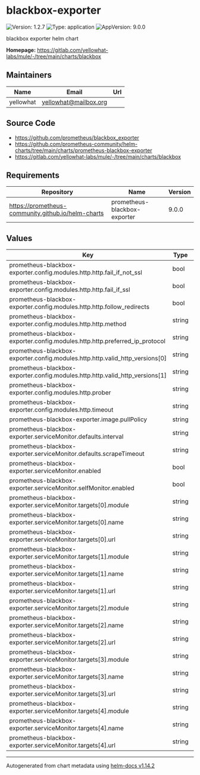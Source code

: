 # blackbox-exporter

<!-- markdownlint-capture -->
<!-- markdownlint-disable MD013 MD034 -->

![Version: 1.2.7](https://img.shields.io/badge/Version-1.2.7-informational?style=flat-square) ![Type: application](https://img.shields.io/badge/Type-application-informational?style=flat-square) ![AppVersion: 9.0.0](https://img.shields.io/badge/AppVersion-9.0.0-informational?style=flat-square)

<!-- markdownlint-enable MD013 MD034 -->
<!-- markdownlint-restore -->

blackbox exporter helm chart

**Homepage:** <https://gitlab.com/yellowhat-labs/mule/-/tree/main/charts/blackbox>

## Maintainers

| Name      | Email                   | Url |
|-----------|-------------------------|-----|
| yellowhat | <yellowhat@mailbox.org> |     |

## Source Code

* <https://github.com/prometheus/blackbox_exporter>
* <https://github.com/prometheus-community/helm-charts/tree/main/charts/prometheus-blackbox-exporter>
* <https://gitlab.com/yellowhat-labs/mule/-/tree/main/charts/blackbox>

<!-- markdownlint-capture -->
<!-- markdownlint-disable MD013 MD034 -->

## Requirements

| Repository                                         | Name                         | Version |
|----------------------------------------------------|------------------------------|---------|
| https://prometheus-community.github.io/helm-charts | prometheus-blackbox-exporter | 9.0.0   |

## Values

| Key                                                                          | Type   | Default                              | Description |
|------------------------------------------------------------------------------|--------|--------------------------------------|-------------|
| prometheus-blackbox-exporter.config.modules.http.http.fail_if_not_ssl        | bool   | `false`                              |             |
| prometheus-blackbox-exporter.config.modules.http.http.fail_if_ssl            | bool   | `false`                              |             |
| prometheus-blackbox-exporter.config.modules.http.http.follow_redirects       | bool   | `true`                               |             |
| prometheus-blackbox-exporter.config.modules.http.http.method                 | string | `"GET"`                              |             |
| prometheus-blackbox-exporter.config.modules.http.http.preferred_ip_protocol  | string | `"ip4"`                              |             |
| prometheus-blackbox-exporter.config.modules.http.http.valid_http_versions[0] | string | `"HTTP/1.1"`                         |             |
| prometheus-blackbox-exporter.config.modules.http.http.valid_http_versions[1] | string | `"HTTP/2.0"`                         |             |
| prometheus-blackbox-exporter.config.modules.http.prober                      | string | `"http"`                             |             |
| prometheus-blackbox-exporter.config.modules.http.timeout                     | string | `"5s"`                               |             |
| prometheus-blackbox-exporter.image.pullPolicy                                | string | `"Always"`                           |             |
| prometheus-blackbox-exporter.serviceMonitor.defaults.interval                | string | `"120s"`                             |             |
| prometheus-blackbox-exporter.serviceMonitor.defaults.scrapeTimeout           | string | `"10s"`                              |             |
| prometheus-blackbox-exporter.serviceMonitor.enabled                          | bool   | `true`                               |             |
| prometheus-blackbox-exporter.serviceMonitor.selfMonitor.enabled              | bool   | `true`                               |             |
| prometheus-blackbox-exporter.serviceMonitor.targets[0].module                | string | `"http"`                             |             |
| prometheus-blackbox-exporter.serviceMonitor.targets[0].name                  | string | `"gitlab"`                           |             |
| prometheus-blackbox-exporter.serviceMonitor.targets[0].url                   | string | `"https://gitlab.com"`               |             |
| prometheus-blackbox-exporter.serviceMonitor.targets[1].module                | string | `"http"`                             |             |
| prometheus-blackbox-exporter.serviceMonitor.targets[1].name                  | string | `"github"`                           |             |
| prometheus-blackbox-exporter.serviceMonitor.targets[1].url                   | string | `"https://github.com"`               |             |
| prometheus-blackbox-exporter.serviceMonitor.targets[2].module                | string | `"http"`                             |             |
| prometheus-blackbox-exporter.serviceMonitor.targets[2].name                  | string | `"google"`                           |             |
| prometheus-blackbox-exporter.serviceMonitor.targets[2].url                   | string | `"https://google.com"`               |             |
| prometheus-blackbox-exporter.serviceMonitor.targets[3].module                | string | `"http"`                             |             |
| prometheus-blackbox-exporter.serviceMonitor.targets[3].name                  | string | `"grafana"`                          |             |
| prometheus-blackbox-exporter.serviceMonitor.targets[3].url                   | string | `"https://grafana.mukka.haus/login"` |             |
| prometheus-blackbox-exporter.serviceMonitor.targets[4].module                | string | `"http"`                             |             |
| prometheus-blackbox-exporter.serviceMonitor.targets[4].name                  | string | `"jellyfin"`                         |             |
| prometheus-blackbox-exporter.serviceMonitor.targets[4].url                   | string | `"https://jellyfin.mukka.haus"`      |             |

<!-- markdownlint-enable MD013 MD034 -->
<!-- markdownlint-restore -->

----------------------------------------------
Autogenerated from chart metadata using [helm-docs v1.14.2](https://github.com/norwoodj/helm-docs/releases/v1.14.2)
